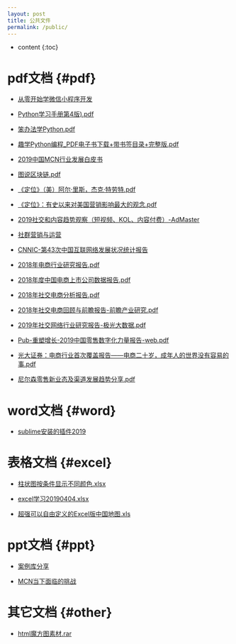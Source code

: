 ```yaml
---
layout: post
title: 公共文件
permalink: /public/
---
```


* content
{:toc}


pdf文档						{#pdf}
===================================

- [从零开始学微信小程序开发](/public/pdf/从零开始学微信小程序开发.pdf)

- [Python学习手册第4版).pdf](/public/pdf/Python学习手册第4版.pdf)

- [笨办法学Python.pdf](/public/pdf/笨办法学Python.pdf)

- [趣学Python编程_PDF电子书下载+带书签目录+完整版.pdf](/public/pdf/趣学Python编程_PDF电子书下载+带书签目录+完整版.pdf)

- [2019中国MCN行业发展白皮书](/public/pdf/2019中国MCN行业发展白皮书.pdf)

- [图说区块链.pdf](/public/pdf/图说区块链.pdf)

- [《定位》（美）阿尔·里斯，杰克·特劳特.pdf](/public/pdf/定位.pdf)

- [《定位》：有史以来对美国营销影响最大的观念.pdf](/public/pdf/定位：有史以来对美国营销影响最大的观念.pdf)

- [2019社交和内容趋势观察（短视频、KOL、内容付费）-AdMaster](/public/pdf/2019社交和内容趋势观察.pdf)

- [社群营销与运营](/public/pdf/社群营销与运营.pdf)

- [CNNIC-第43次中国互联网络发展状况统计报告](/public/pdf/CNNIC-第43次中国互联网络发展状况统计报告.pdf)

- [2018年电商行业研究报告.pdf](/public/pdf/2018年电商行业研究报告.pdf)

- [2018年度中国电商上市公司数据报告.pdf](/public/pdf/2018年度中国电商上市公司数据报告.pdf)

- [2018年社交电商分析报告.pdf](/public/pdf/2018年社交电商分析报告.pdf)

- [2018年社交电商回顾与前瞻报告-前瞻产业研究.pdf](/public/pdf/2018年社交电商回顾与前瞻报告-前瞻产业研究.pdf)

- [2019年社交网络行业研究报告-极光大数据.pdf](/public/pdf/2019年社交网络行业研究报告-极光大数据.pdf)

- [Pub-重塑增长-2019中国零售数字化力量报告-web.pdf](/public/pdf/Pub-重塑增长-2019中国零售数字化力量报告-web.pdf)

- [光大证券：电商行业首次覆盖报告——电商二十岁，成年人的世界没有容易的事.pdf](/public/pdf/光大证券-电商二十岁,成年人的世界没有容易的事.pdf)

- [尼尔森零售新业态及渠道发展趋势分享.pdf](/public/pdf/尼尔森零售新业态及渠道发展趋势分享.pdf)


word文档						{#word}
===================================

- [sublime安装的插件2019](/public/doc/sublime安装的插件2019.docx)


表格文档						{#excel}
===================================

- [柱状图按条件显示不同颜色.xlsx](/public/excel/柱状图按条件显示不同颜色.xlsx)

- [excel学习20190404.xlsx](/public/excel/excel学习20190404.xlsx)

- [超强可以自由定义的Excel版中国地图.xls](/public/excel/超强可以自由定义的Excel版中国地图.xls)


ppt文档						{#ppt}
===================================

- [案例库分享](/public/ppt/案例库分享.pptx)

- [MCN当下面临的挑战](/public/ppt/MCN当下面临的挑战.pptx)

其它文档						{#other}
===================================
- [html魔方图素材.rar](/public/other/img.rar)


